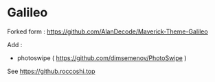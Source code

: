# Galileo

Forked form : https://github.com/AlanDecode/Maverick-Theme-Galileo

Add : 

- photoswipe ( https://github.com/dimsemenov/PhotoSwipe )

See https://github.roccoshi.top